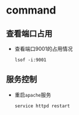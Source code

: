 # command

## 查看端口占用

* 查看端口9001的占用情况

    `lsof -i:9001`

## 服务控制

* 重启`apache`服务

    `service httpd restart`

